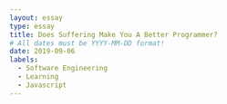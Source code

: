 ```yaml
---
layout: essay
type: essay
title: Does Suffering Make You A Better Programmer?
# All dates must be YYYY-MM-DD format!
date: 2019-09-06
labels:
  - Software Engineering
  - Learning
  - Javascript
---
```







